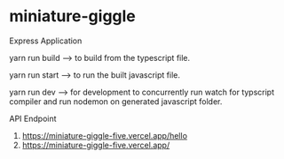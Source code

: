 # miniature-giggle
Express Application

yarn run build --> to build from the typescript file.

yarn run start --> to run the built javascript file.

yarn run dev --> for development to concurrently run watch for typscript compiler and run nodemon on generated javascript folder.


API Endpoint
1. https://miniature-giggle-five.vercel.app/hello 
2. https://miniature-giggle-five.vercel.app/
